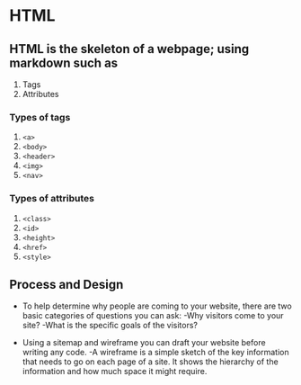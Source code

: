 # HTML

##  HTML is the skeleton of a webpage; using markdown such as 
1. Tags
1. Attributes 

### Types of tags
1. `<a>`
1. `<body>`
1. `<header>`
1. `<img>`
1. `<nav>`


### Types of attributes
1. `<class>`
1. `<id>`
1. `<height>`
1. `<href>`
1. `<style>`

## Process and Design

* To help determine why people are coming to your website, there are two basic categories of questions you can ask:
 -Why visitors come to your site?
   -What is the specific goals of the visitors?

* Using a sitemap and wireframe you can draft your website before writing any code.
    -A wireframe is a simple sketch of the key information that needs to go on each page of a site.
It shows the hierarchy of the information and how much space it might require.


